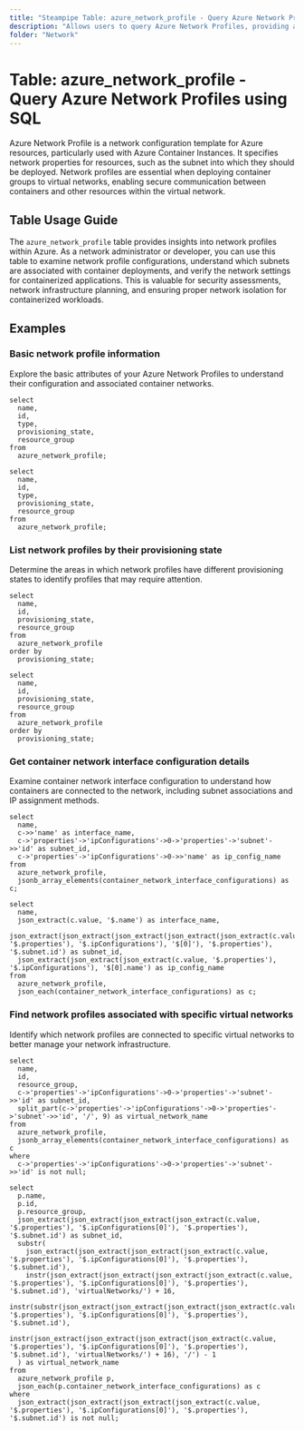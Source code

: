 ```yaml
---
title: "Steampipe Table: azure_network_profile - Query Azure Network Profiles using SQL"
description: "Allows users to query Azure Network Profiles, providing access to network configuration details, subnet assignments, and container networking settings."
folder: "Network"
---
```


# Table: azure_network_profile - Query Azure Network Profiles using SQL

Azure Network Profile is a network configuration template for Azure resources, particularly used with Azure Container Instances. It specifies network properties for resources, such as the subnet into which they should be deployed. Network profiles are essential when deploying container groups to virtual networks, enabling secure communication between containers and other resources within the virtual network.

## Table Usage Guide

The `azure_network_profile` table provides insights into network profiles within Azure. As a network administrator or developer, you can use this table to examine network profile configurations, understand which subnets are associated with container deployments, and verify the network settings for containerized applications. This is valuable for security assessments, network infrastructure planning, and ensuring proper network isolation for containerized workloads.

## Examples

### Basic network profile information

Explore the basic attributes of your Azure Network Profiles to understand their configuration and associated container networks.

```sql+postgres
select
  name,
  id,
  type,
  provisioning_state,
  resource_group
from
  azure_network_profile;
```

```sql+sqlite
select
  name,
  id,
  type,
  provisioning_state,
  resource_group
from
  azure_network_profile;
```

### List network profiles by their provisioning state

Determine the areas in which network profiles have different provisioning states to identify profiles that may require attention.

```sql+postgres
select
  name,
  id,
  provisioning_state,
  resource_group
from
  azure_network_profile
order by
  provisioning_state;
```

```sql+sqlite
select
  name,
  id,
  provisioning_state,
  resource_group
from
  azure_network_profile
order by
  provisioning_state;
```

### Get container network interface configuration details

Examine container network interface configuration to understand how containers are connected to the network, including subnet associations and IP assignment methods.

```sql+postgres
select
  name,
  c->>'name' as interface_name,
  c->'properties'->'ipConfigurations'->0->'properties'->'subnet'->>'id' as subnet_id,
  c->'properties'->'ipConfigurations'->0->>'name' as ip_config_name
from
  azure_network_profile,
  jsonb_array_elements(container_network_interface_configurations) as c;
```

```sql+sqlite
select
  name,
  json_extract(c.value, '$.name') as interface_name,
  json_extract(json_extract(json_extract(json_extract(json_extract(c.value, '$.properties'), '$.ipConfigurations'), '$[0]'), '$.properties'), '$.subnet.id') as subnet_id,
  json_extract(json_extract(json_extract(c.value, '$.properties'), '$.ipConfigurations'), '$[0].name') as ip_config_name
from
  azure_network_profile,
  json_each(container_network_interface_configurations) as c;
```

### Find network profiles associated with specific virtual networks

Identify which network profiles are connected to specific virtual networks to better manage your network infrastructure.

```sql+postgres
select
  name,
  id,
  resource_group,
  c->'properties'->'ipConfigurations'->0->'properties'->'subnet'->>'id' as subnet_id,
  split_part(c->'properties'->'ipConfigurations'->0->'properties'->'subnet'->>'id', '/', 9) as virtual_network_name
from
  azure_network_profile,
  jsonb_array_elements(container_network_interface_configurations) as c
where
  c->'properties'->'ipConfigurations'->0->'properties'->'subnet'->>'id' is not null;
```

```sql+sqlite
select
  p.name,
  p.id,
  p.resource_group,
  json_extract(json_extract(json_extract(json_extract(c.value, '$.properties'), '$.ipConfigurations[0]'), '$.properties'), '$.subnet.id') as subnet_id,
  substr(
    json_extract(json_extract(json_extract(json_extract(c.value, '$.properties'), '$.ipConfigurations[0]'), '$.properties'), '$.subnet.id'),
    instr(json_extract(json_extract(json_extract(json_extract(c.value, '$.properties'), '$.ipConfigurations[0]'), '$.properties'), '$.subnet.id'), 'virtualNetworks/') + 16,
    instr(substr(json_extract(json_extract(json_extract(json_extract(c.value, '$.properties'), '$.ipConfigurations[0]'), '$.properties'), '$.subnet.id'),
      instr(json_extract(json_extract(json_extract(json_extract(c.value, '$.properties'), '$.ipConfigurations[0]'), '$.properties'), '$.subnet.id'), 'virtualNetworks/') + 16), '/') - 1
  ) as virtual_network_name
from
  azure_network_profile p,
  json_each(p.container_network_interface_configurations) as c
where
  json_extract(json_extract(json_extract(json_extract(c.value, '$.properties'), '$.ipConfigurations[0]'), '$.properties'), '$.subnet.id') is not null;
```
